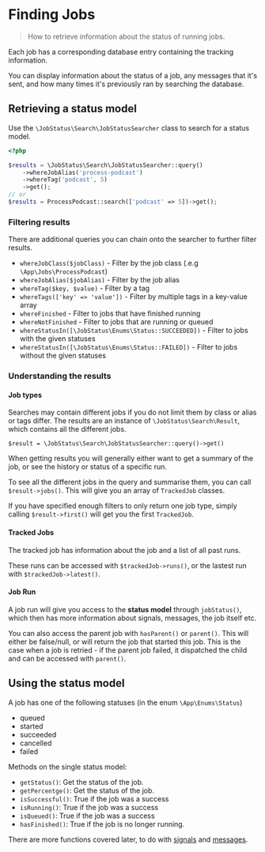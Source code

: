 # Finding Jobs
> How to retrieve information about the status of running jobs.

Each job has a corresponding database entry containing the tracking information. 

You can display information about the status of a job, any messages that it's sent, and how many times it's previously ran by searching the database.

## Retrieving a status model

Use the `\JobStatus\Search\JobStatusSearcher` class to search for a status model.

```php
<?php

$results = \JobStatus\Search\JobStatusSearcher::query()
    ->whereJobAlias('process-podcast')
    ->whereTag('podcast', 5)
    ->get();
// or
$results = ProcessPodcast::search(['podcast' => 5])->get();
```

### Filtering results

There are additional queries you can chain onto the searcher to further filter results.

- `whereJobClass($jobClass)` - Filter by the job class (.e.g `\App\Jobs\ProcessPodcast`)
- `whereJobAlias($jobAlias)` - Filter by the job alias
- `whereTag($key, $value)` - Filter by a tag
- `whereTags(['key' => 'value'])` - Filter by multiple tags in a key-value array
- `whereFinished` - Filter to jobs that have finished running
- `whereNotFinished` - Filter to jobs that are running or queued
- `whereStatusIn([\JobStatus\Enums\Status::SUCCEEDED])` - Filter to jobs with the given statuses
- `whereStatusIn([\JobStatus\Enums\Status::FAILED])` - Filter to jobs without the given statuses

### Understanding the results

#### Job types

Searches may contain different jobs if you do not limit them by class or alias or tags differ. The results are an instance of `\JobStatus\Search\Result`, which contains all the different jobs.

`$result = \JobStatus\Search\JobStatusSearcher::query()->get()`

When getting results you will generally either want to get a summary of the job, or see the history or status of a specific run.

To see all the different jobs in the query and summarise them, you can call `$result->jobs()`. This will give you an array of `TrackedJob` classes.

If you have specified enough filters to only return one job type, simply calling `$result->first()` will get you the first `TrackedJob`.

#### Tracked Jobs

The tracked job has information about the job and a list of all past runs.

These runs can be accessed with `$trackedJob->runs()`, or the lastest run with `$trackedJob->latest()`.

#### Job Run

A job run will give you access to the **status model** through `jobStatus()`, which then has more information about signals, messages, the job itself etc.

You can also access the parent job with `hasParent()` or `parent()`. This will either be false/null, or will return the job that started this job. This is the case when a job is retried - if the parent job failed, it dispatched the child and can be accessed with `parent()`.


## Using the status model

A job has one of the following statuses (in the enum `\App\Enums\Status`)
- queued
- started
- succeeded
- cancelled
- failed

Methods on the single status model:
- `getStatus()`: Get the status of the job.
- `getPercentge()`: Get the status of the job.
- `isSuccessful()`: True if the job was a success
- `isRunning()`: True if the job was a success
- `isQueued()`: True if the job was a success
- `hasFinished()`: True if the job is no longer running.

There are more functions covered later, to do with [signals](./signals.md) and [messages](./messages.md).
